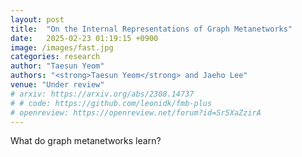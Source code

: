 ```yaml
---
layout: post
title:  "On the Internal Representations of Graph Metanetworks"
date:   2025-02-23 01:19:15 +0900
image: /images/fast.jpg
categories: research
author: "Taesun Yeom"
authors: "<strong>Taesun Yeom</strong> and Jaeho Lee"
venue: "Under review"
# arxiv: https://arxiv.org/abs/2308.14737
# # code: https://github.com/leonidk/fmb-plus
# openreview: https://openreview.net/forum?id=Sr5XaZzirA
---
```

What do graph metanetworks learn?